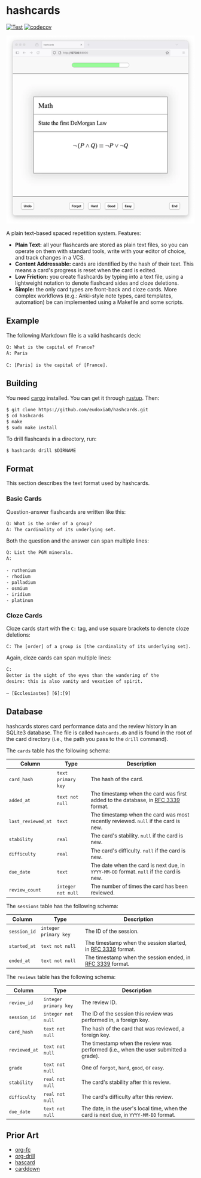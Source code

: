 # hashcards

[![Test](https://github.com/eudoxia0/hashcards/actions/workflows/test.yaml/badge.svg)](https://github.com/eudoxia0/hashcards/actions/workflows/test.yaml)
[![codecov](https://codecov.io/gh/eudoxia0/hashcards/branch/master/graph/badge.svg?token=GDV3CYZMHQ)](https://codecov.io/gh/eudoxia0/hashcards)

![Screenshot of the app, showing a front/back flashcard.](screenshot.webp)

A plain text-based spaced repetition system. Features:

- **Plain Text:** all your flashcards are stored as plain text files, so you can operate on them with standard tools, write with your editor of choice, and track changes in a VCS.
- **Content Addressable:** cards are identified by the hash of their text. This means a card's progress is reset when the card is edited.
- **Low Friction:** you create flashcards by typing into a text file, using a lightweight notation to denote flashcard sides and cloze deletions.
- **Simple:** the only card types are front-back and cloze cards. More complex workflows (e.g.: Anki-style note types, card templates, automation) be can implemented using a Makefile and some scripts.

## Example

The following Markdown file is a valid hashcards deck:

```
Q: What is the capital of France?
A: Paris

C: [Paris] is the capital of [France].
```

## Building

You need [cargo] installed. You can get it through [rustup]. Then:

```
$ git clone https://github.com/eudoxia0/hashcards.git
$ cd hashcards
$ make
$ sudo make install
```

To drill flashcards in a directory, run:

```
$ hashcards drill $DIRNAME
```

## Format

This section describes the text format used by hashcards.

### Basic Cards

Question-answer flashcards are written like this:

```
Q: What is the order of a group?
A: The cardinality of its underlying set.
```

Both the question and the answer can span multiple lines:

```
Q: List the PGM minerals.
A:

- ruthenium
- rhodium
- palladium
- osmium
- iridium
- platinum
```

### Cloze Cards

Cloze cards start with the `C:` tag, and use square brackets to denote cloze deletions:

```
C: The [order] of a group is [the cardinality of its underlying set].
```

Again, cloze cards can span multiple lines:

```
C:
Better is the sight of the eyes than the wandering of the
desire: this is also vanity and vexation of spirit.

— [Ecclesiastes] [6]:[9]
```

## Database

hashcards stores card performance data and the review history in an SQLite3 database. The file is called `hashcards.db` and is found in the root of the card directory (i.e., the path you pass to the `drill` command).

The `cards` table has the following schema:

| Column             | Type               | Description                                                                            |
|--------------------|--------------------|----------------------------------------------------------------------------------------|
| `card_hash`        | `text primary key` | The hash of the card.                                                                  |
| `added_at`         | `text not null`    | The timestamp when the card was first added to the database, in [RFC 3339] format.     |
| `last_reviewed_at` | `text`             | The timestamp when the card was most recently reviewed. `null` if the card is new.     |
| `stability`        | `real`             | The card's stability. `null` if the card is new.                                       |
| `difficulty`       | `real`             | The card's difficulty. `null` if the card is new.                                      |
| `due_date`         | `text`             | The date when the card is next due, in `YYYY-MM-DD` format. `null` if the card is new. |
| `review_count`     | `integer not null` | The number of times the card has been reviewed.                                        |

The `sessions` table has the following schema:

| Column       | Type                  | Description                                                   |
|--------------|-----------------------|---------------------------------------------------------------|
| `session_id` | `integer primary key` | The ID of the session.                                        |
| `started_at` | `text not null`       | The timestamp when the session started, in [RFC 3339] format. |
| `ended_at`   | `text not null`       | The timestamp when the session ended, in [RFC 3339] format.   |

The `reviews` table has the following schema:

| Column        | Type                  | Description                                                                            |
|---------------|-----------------------|----------------------------------------------------------------------------------------|
| `review_id`   | `integer primary key` | The review ID.                                                                         |
| `session_id`  | `integer not null`    | The ID of the session this review was performed in, a foreign key.                     |
| `card_hash`   | `text not null`       | The hash of the card that was reviewed, a foreign key.                                 |
| `reviewed_at` | `text not null`       | The timestamp when the review was performed (i.e., when the user submitted a grade).   |
| `grade`       | `text not null`       | One of `forgot`, `hard`, `good`, or `easy`.                                            |
| `stability`   | `real not null`       | The card's stability after this review.                                                |
| `difficulty`  | `real not null`       | The card's difficulty after this review.                                               |
| `due_date`    | `text not null`       | The date, in the user's local time, when the card is next due, in `YYYY-MM-DD` format. |

[RFC 3339]: https://datatracker.ietf.org/doc/html/rfc3339

## Prior Art

- [org-fc](https://github.com/l3kn/org-fc)
- [org-drill](https://orgmode.org/worg/org-contrib/org-drill.html)
- [hascard](https://hackage.haskell.org/package/hascard)
- [carddown](https://github.com/martintrojer/carddown)

[cargo]: https://doc.rust-lang.org/cargo/
[rustup]: https://rustup.rs/
